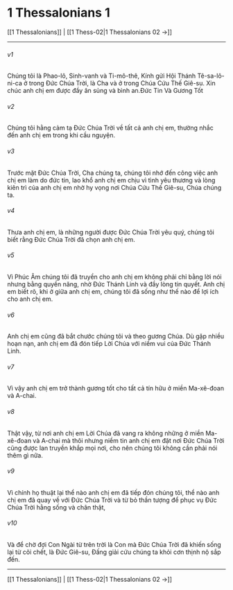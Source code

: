 # 1 Thessalonians 1

[[1 Thessalonians]] | [[1 Thess-02|1 Thessalonians 02 →]]
***



###### v1 
Chúng tôi là Phao-lô, Sinh-vanh và Ti-mô-thê, Kính gửi Hội Thánh Tê-sa-lô-ni-ca ở trong Đức Chúa Trời, là Cha và ở trong Chúa Cứu Thế Giê-su. Xin chúc anh chị em được đầy ân sủng và bình an.Đức Tin Và Gương Tốt 

###### v2 
Chúng tôi hằng cảm tạ Đức Chúa Trời về tất cả anh chị em, thường nhắc đến anh chị em trong khi cầu nguyện. 

###### v3 
Trước mặt Đức Chúa Trời, Cha chúng ta, chúng tôi nhớ đến công việc anh chị em làm do đức tin, lao khổ anh chị em chịu vì tình yêu thương và lòng kiên trì của anh chị em nhờ hy vọng nơi Chúa Cứu Thế Giê-su, Chúa chúng ta. 

###### v4 
Thưa anh chị em, là những người được Đức Chúa Trời yêu quý, chúng tôi biết rằng Đức Chúa Trời đã chọn anh chị em. 

###### v5 
Vì Phúc Âm chúng tôi đã truyền cho anh chị em không phải chỉ bằng lời nói nhưng bằng quyền năng, nhờ Đức Thánh Linh và đầy lòng tin quyết. Anh chị em biết rõ, khi ở giữa anh chị em, chúng tôi đã sống như thế nào để lợi ích cho anh chị em. 

###### v6 
Anh chị em cũng đã bắt chước chúng tôi và theo gương Chúa. Dù gặp nhiều hoạn nạn, anh chị em đã đón tiếp Lời Chúa với niềm vui của Đức Thánh Linh. 

###### v7 
Vì vậy anh chị em trở thành gương tốt cho tất cả tín hữu ở miền Ma-xê-đoan và A-chai. 

###### v8 
Thật vậy, từ nơi anh chị em Lời Chúa đã vang ra không những ở miền Ma-xê-đoan và A-chai mà thôi nhưng niềm tin anh chị em đặt nơi Đức Chúa Trời cũng được lan truyền khắp mọi nơi, cho nên chúng tôi không cần phải nói thêm gì nữa. 

###### v9 
Vì chính họ thuật lại thể nào anh chị em đã tiếp đón chúng tôi, thể nào anh chị em đã quay về với Đức Chúa Trời và từ bỏ thần tượng để phục vụ Đức Chúa Trời hằng sống và chân thật, 

###### v10 
Và để chờ đợi Con Ngài từ trên trời là Con mà Đức Chúa Trời đã khiến sống lại từ cõi chết, là Đức Giê-su, Đấng giải cứu chúng ta khỏi cơn thịnh nộ sắp đến.

***
[[1 Thessalonians]] | [[1 Thess-02|1 Thessalonians 02 →]]
